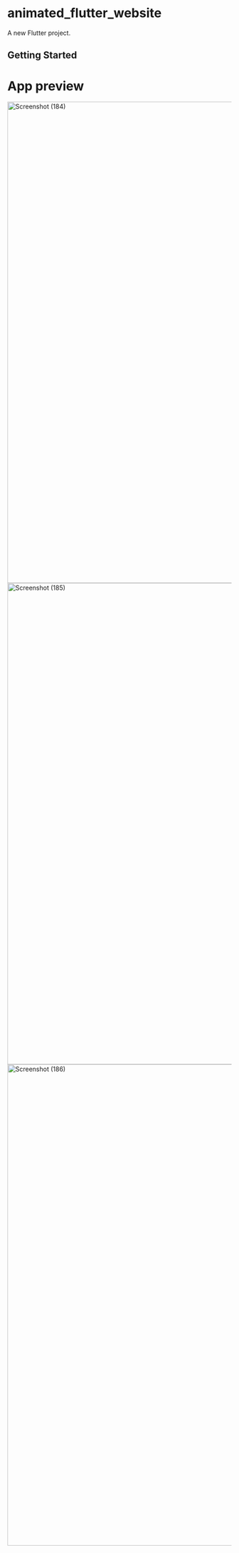 # animated_flutter_website

A new Flutter project.

## Getting Started

<h1>App preview</h1>
<img width="1920" height="1080" alt="Screenshot (184)" src="https://github.com/user-attachments/assets/3fd8e5aa-0a91-470a-adaa-616a5dafae85" />
<img width="1920" height="1080" alt="Screenshot (185)" src="https://github.com/user-attachments/assets/0d25e0b0-0f46-4a48-8767-c4d123340448" />
<img width="1920" height="1080" alt="Screenshot (186)" src="https://github.com/user-attachments/assets/94a8a35a-e98b-4fb3-9d91-6a573ba6c6d1" />

